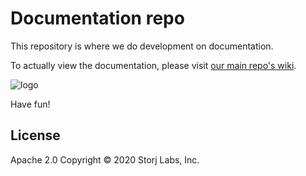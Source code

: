# Documentation repo

This repository is where we do development on documentation.

To actually view the documentation, please visit 
[our main repo's wiki](https://github.com/storj/storj/wiki).

![logo](assets/logo.png)

Have fun!

## License

Apache 2.0 Copyright © 2020 Storj Labs, Inc.
